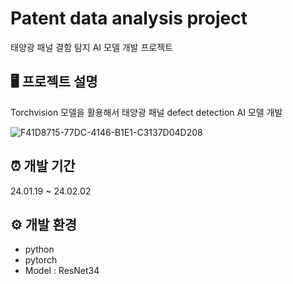 # Patent data analysis project
태양광 패널 결함 탐지 AI 모델 개발 프로젝트

## 🖥️ 프로젝트 설명
Torchvision 모델을 활용해서 태양광 패널 defect detection AI 모델 개발

![F41D8715-77DC-4146-B1E1-C3137D04D208](https://github.com/sh3866/data_analytics_project/assets/86151442/47ea6edf-8369-4d90-853a-5703ddc0c2a3)

## ⏰ 개발 기간
24.01.19 ~ 24.02.02

## ⚙️ 개발 환경
- python
- pytorch
- Model : ResNet34
